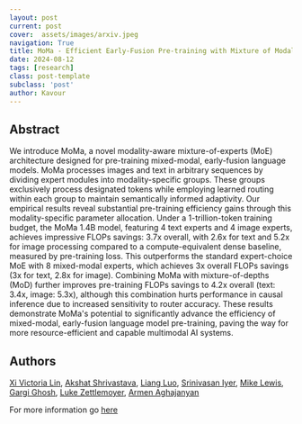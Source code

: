 ```yaml
---
layout: post
current: post
cover:  assets/images/arxiv.jpeg
navigation: True
title: MoMa - Efficient Early-Fusion Pre-training with Mixture of Modality-Aware Experts
date: 2024-08-12
tags: [research]
class: post-template
subclass: 'post'
author: Kavour
---
```


<h2> Abstract </h2>

<p> We introduce MoMa, a novel modality-aware mixture-of-experts (MoE) architecture designed for pre-training mixed-modal, early-fusion language models. MoMa processes images and text in arbitrary sequences by dividing expert modules into modality-specific groups. These groups exclusively process designated tokens while employing learned routing within each group to maintain semantically informed adaptivity. Our empirical results reveal substantial pre-training efficiency gains through this modality-specific parameter allocation. Under a 1-trillion-token training budget, the MoMa 1.4B model, featuring 4 text experts and 4 image experts, achieves impressive FLOPs savings: 3.7x overall, with 2.6x for text and 5.2x for image processing compared to a compute-equivalent dense baseline, measured by pre-training loss. This outperforms the standard expert-choice MoE with 8 mixed-modal experts, which achieves 3x overall FLOPs savings (3x for text, 2.8x for image). Combining MoMa with mixture-of-depths (MoD) further improves pre-training FLOPs savings to 4.2x overall (text: 3.4x, image: 5.3x), although this combination hurts performance in causal inference due to increased sensitivity to router accuracy. These results demonstrate MoMa's potential to significantly advance the efficiency of mixed-modal, early-fusion language model pre-training, paving the way for more resource-efficient and capable multimodal AI systems.</p>

<h2> Authors </h2>

<p><a href="https://arxiv.org/search/cs?searchtype=author&amp;query=Lin,+X+V">Xi Victoria Lin</a>, <a href="https://arxiv.org/search/cs?searchtype=author&amp;query=Shrivastava,+A">Akshat Shrivastava</a>, <a href="https://arxiv.org/search/cs?searchtype=author&amp;query=Luo,+L">Liang Luo</a>, <a href="https://arxiv.org/search/cs?searchtype=author&amp;query=Iyer,+S">Srinivasan Iyer</a>, <a href="https://arxiv.org/search/cs?searchtype=author&amp;query=Lewis,+M">Mike Lewis</a>, <a href="https://arxiv.org/search/cs?searchtype=author&amp;query=Ghosh,+G">Gargi Ghosh</a>, <a href="https://arxiv.org/search/cs?searchtype=author&amp;query=Zettlemoyer,+L">Luke Zettlemoyer</a>, <a href="https://arxiv.org/search/cs?searchtype=author&amp;query=Aghajanyan,+A">Armen Aghajanyan</a></p>

<p>For more information go <a href='https://arxiv.org/abs/2407.21770'>here</a></p>